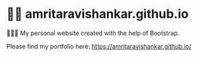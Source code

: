 # 👩🏻‍ amritaravishankar.github.io
👩🏻‍💻 My personal website created with the help of Bootstrap.

Please find my portfolio here: https://amritaravishankar.github.io/
